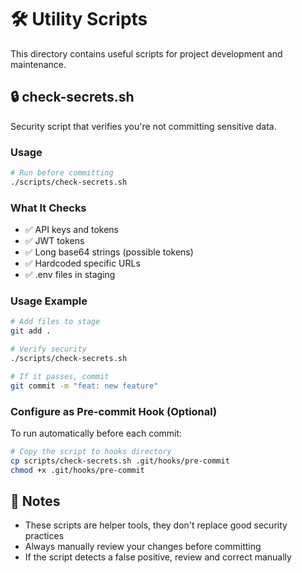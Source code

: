 # 🛠️ Utility Scripts

This directory contains useful scripts for project development and maintenance.

## 🔒 check-secrets.sh

Security script that verifies you're not committing sensitive data.

### Usage

```bash
# Run before committing
./scripts/check-secrets.sh
```

### What It Checks

- ✅ API keys and tokens
- ✅ JWT tokens
- ✅ Long base64 strings (possible tokens)
- ✅ Hardcoded specific URLs
- ✅ .env files in staging

### Usage Example

```bash
# Add files to stage
git add .

# Verify security
./scripts/check-secrets.sh

# If it passes, commit
git commit -m "feat: new feature"
```

### Configure as Pre-commit Hook (Optional)

To run automatically before each commit:

```bash
# Copy the script to hooks directory
cp scripts/check-secrets.sh .git/hooks/pre-commit
chmod +x .git/hooks/pre-commit
```

## 📝 Notes

- These scripts are helper tools, they don't replace good security practices
- Always manually review your changes before committing
- If the script detects a false positive, review and correct manually
